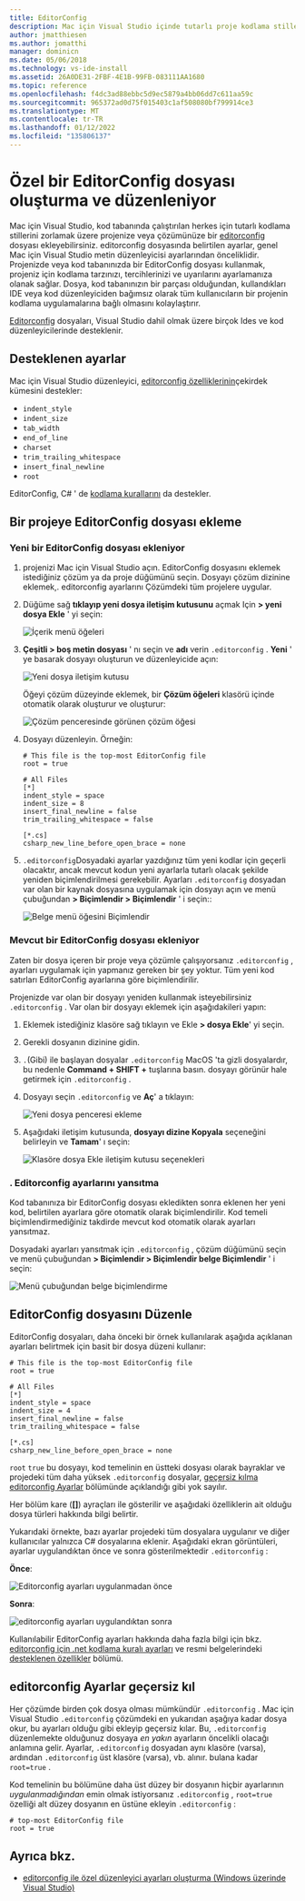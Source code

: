 ```yaml
---
title: EditorConfig
description: Mac için Visual Studio içinde tutarlı proje kodlama stillerini etkinleştirmek için bir editorconfig dosyası kullanma.
author: jmatthiesen
ms.author: jomatthi
manager: dominicn
ms.date: 05/06/2018
ms.technology: vs-ide-install
ms.assetid: 26A0DE31-2FBF-4E1B-99FB-083111AA1680
ms.topic: reference
ms.openlocfilehash: f4dc3ad88ebbc5d9ec5879a4bb06dd7c611aa59c
ms.sourcegitcommit: 965372ad0d75f015403c1af508080bf799914ce3
ms.translationtype: MT
ms.contentlocale: tr-TR
ms.lasthandoff: 01/12/2022
ms.locfileid: "135806137"
---
```

# <a name="creating-and-editing-a-custom-editorconfig-file"></a>Özel bir EditorConfig dosyası oluşturma ve düzenleniyor

Mac için Visual Studio, kod tabanında çalıştırılan herkes için tutarlı kodlama stillerini zorlamak üzere projenize veya çözümünüze bir [editorconfig](https://editorconfig.org/) dosyası ekleyebilirsiniz. editorconfig dosyasında belirtilen ayarlar, genel Mac için Visual Studio metin düzenleyicisi ayarlarından önceliklidir. Projenizde veya kod tabanınızda bir EditorConfig dosyası kullanmak, projeniz için kodlama tarzınızı, tercihlerinizi ve uyarılarını ayarlamanıza olanak sağlar. Dosya, kod tabanınızın bir parçası olduğundan, kullandıkları IDE veya kod düzenleyiciden bağımsız olarak tüm kullanıcıların bir projenin kodlama uygulamalarına bağlı olmasını kolaylaştırır.

[Editorconfig](https://editorconfig.org/) dosyaları, Visual Studio dahil olmak üzere birçok Ides ve kod düzenleyicilerinde desteklenir.

## <a name="supported-settings"></a>Desteklenen ayarlar

Mac için Visual Studio düzenleyici, [editorconfig özelliklerinin](https://editorconfig.org/#supported-properties)çekirdek kümesini destekler:

- `indent_style`
- `indent_size`
- `tab_width`
- `end_of_line`
- `charset`
- `trim_trailing_whitespace`
- `insert_final_newline`
- `root`

EditorConfig, C# ' de [kodlama kurallarını](/visualstudio/ide/editorconfig-code-style-settings-reference) da destekler.

## <a name="add-an-editorconfig-file-to-a-project"></a>Bir projeye EditorConfig dosyası ekleme

### <a name="adding-a-new-editorconfig-file"></a>Yeni bir EditorConfig dosyası ekleniyor

1. projenizi Mac için Visual Studio açın. EditorConfig dosyasını eklemek istediğiniz çözüm ya da proje düğümünü seçin. Dosyayı çözüm dizinine eklemek,. editorconfig ayarlarını Çözümdeki tüm projelere uygular.

2. Düğüme sağ **tıklayıp yeni dosya iletişim kutusunu** açmak Için **> yeni dosya Ekle** ' yi seçin:

    ![İçerik menü öğeleri](media/editorconfig-image0.png)

3. **Çeşitli > boş metin dosyası** ' nı seçin ve **adı** verin `.editorconfig` . **Yeni** ' ye basarak dosyayı oluşturun ve düzenleyicide açın:

    ![Yeni dosya iletişim kutusu](media/editorconfig-image1.png)

    Öğeyi çözüm düzeyinde eklemek, bir **Çözüm öğeleri** klasörü içinde otomatik olarak oluşturur ve oluşturur:

    ![Çözüm penceresinde görünen çözüm öğesi](media/editorconfig-image1a.png)

4. Dosyayı düzenleyin. Örneğin:

    ```EditorConfig
    # This file is the top-most EditorConfig file
    root = true

    # All Files
    [*]
    indent_style = space
    indent_size = 8
    insert_final_newline = false
    trim_trailing_whitespace = false

    [*.cs]
    csharp_new_line_before_open_brace = none
    ```

4. `.editorconfig`Dosyadaki ayarlar yazdığınız tüm yeni kodlar için geçerli olacaktır, ancak mevcut kodun yeni ayarlarla tutarlı olacak şekilde yeniden biçimlendirilmesi gerekebilir. Ayarları `.editorconfig` dosyadan var olan bir kaynak dosyasına uygulamak için dosyayı açın ve menü çubuğundan **> Biçimlendir > Biçimlendir** ' i seçin::

    ![Belge menü öğesini Biçimlendir](media/editorconfig-image2.png)

### <a name="adding-an-existing-editorconfig-file"></a>Mevcut bir EditorConfig dosyası ekleniyor

Zaten bir dosya içeren bir proje veya çözümle çalışıyorsanız `.editorconfig` , ayarları uygulamak için yapmanız gereken bir şey yoktur. Tüm yeni kod satırları EditorConfig ayarlarına göre biçimlendirilir.

Projenizde var olan bir dosyayı yeniden kullanmak isteyebilirsiniz `.editorconfig` . Var olan bir dosyayı eklemek için aşağıdakileri yapın:

1. Eklemek istediğiniz klasöre sağ tıklayın ve Ekle **> dosya Ekle**' yi seçin.

2. Gerekli dosyanın dizinine gidin.

3. `.`(Gibi) ile başlayan dosyalar `.editorconfig` MacOS 'ta gizli dosyalardır, bu nedenle **Command + SHIFT +** tuşlarına basın. dosyayı görünür hale getirmek için `.editorconfig` .

4. Dosyayı seçin `.editorconfig` ve **Aç**' a tıklayın:

    ![Yeni dosya penceresi ekleme](media/editorconfig-image3b.png)

5. Aşağıdaki iletişim kutusunda, **dosyayı dizine Kopyala** seçeneğini belirleyin ve **Tamam**' ı seçin:

    ![Klasöre dosya Ekle iletişim kutusu seçenekleri](media/editorconfig-image3.png)

### <a name="reflecting-editorconfig-settings"></a>. Editorconfig ayarlarını yansıtma

Kod tabanınıza bir EditorConfig dosyası ekledikten sonra eklenen her yeni kod, belirtilen ayarlara göre otomatik olarak biçimlendirilir. Kod temeli biçimlendirmediğiniz takdirde mevcut kod otomatik olarak ayarları yansıtmaz.

Dosyadaki ayarları yansıtmak için `.editorconfig` , çözüm düğümünü seçin ve menü çubuğundan **> Biçimlendir > Biçimlendir belge Biçimlendir** ' i seçin:

![Menü çubuğundan belge biçimlendirme](media/editorconfig-image3a.png)

## <a name="editing-an-editorconfig-file"></a>EditorConfig dosyasını Düzenle

EditorConfig dosyaları, daha önceki bir örnek kullanılarak aşağıda açıklanan ayarları belirtmek için basit bir dosya düzeni kullanır:

```EditorConfig
# This file is the top-most EditorConfig file
root = true

# All Files
[*]
indent_style = space
indent_size = 4
insert_final_newline = false
trim_trailing_whitespace = false

[*.cs]
csharp_new_line_before_open_brace = none
```

`root` `true` bu dosyayı, kod temelinin en üstteki dosyası olarak bayraklar ve projedeki tüm daha yüksek `.editorconfig` dosyalar, [geçersiz kılma editorconfig Ayarlar](#override-editorconfig-settings) bölümünde açıklandığı gibi yok sayılır.

Her bölüm kare (**[]**) ayraçları ile gösterilir ve aşağıdaki özelliklerin ait olduğu dosya türleri hakkında bilgi belirtir.

Yukarıdaki örnekte, bazı ayarlar projedeki tüm dosyalara uygulanır ve diğer kullanıcılar yalnızca C# dosyalarına eklenir. Aşağıdaki ekran görüntüleri, ayarlar uygulandıktan önce ve sonra gösterilmektedir `.editorconfig` :

**Önce**:

![Editorconfig ayarları uygulanmadan önce](media/editorconfig-image4.png)

**Sonra**:

![editorconfig ayarları uygulandıktan sonra](media/editorconfig-image5.png)

Kullanılabilir EditorConfig ayarları hakkında daha fazla bilgi için bkz. [editorconfig için .net kodlama kuralı ayarları](/visualstudio/ide/editorconfig-code-style-settings-reference) ve resmi belgelerindeki [desteklenen özellikler](https://editorconfig.org/#supported-properties) bölümü.

## <a name="override-editorconfig-settings"></a>editorconfig Ayarlar geçersiz kıl

Her çözümde birden çok dosya olması mümkündür `.editorconfig` . Mac için Visual Studio `.editorconfig` çözümdeki en yukarıdan aşağıya kadar dosya okur, bu ayarları olduğu gibi ekleyip geçersiz kılar. Bu, `.editorconfig` düzenlemekte olduğunuz dosyaya _en yakın_ ayarların öncelikli olacağı anlamına gelir. Ayarlar, `.editorconfig` dosyadan aynı klasöre (varsa), ardından `.editorconfig` üst klasöre (varsa), vb. alınır. bulana kadar `root=true` .

Kod temelinin bu bölümüne daha üst düzey bir dosyanın hiçbir ayarlarının _uygulanmadığından_ emin olmak istiyorsanız `.editorconfig` , `root=true` özelliği alt düzey dosyanın en üstüne ekleyin `.editorconfig` :

```EditorConfig
# top-most EditorConfig file
root = true
```

## <a name="see-also"></a>Ayrıca bkz.

- [editorconfig ile özel düzenleyici ayarları oluşturma (Windows üzerinde Visual Studio)](/visualstudio/ide/create-portable-custom-editor-options)